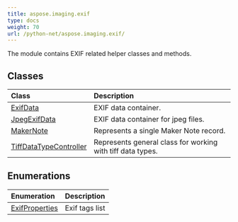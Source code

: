 ```yaml
---
title: aspose.imaging.exif
type: docs
weight: 70
url: /python-net/aspose.imaging.exif/
---
```



The module contains EXIF related helper classes and methods.

## **Classes**
| **Class** | **Description** |
| :- | :- |
| [ExifData](/imaging/python-net/aspose.imaging.exif/exifdata/) | EXIF data container. |
| [JpegExifData](/imaging/python-net/aspose.imaging.exif/jpegexifdata/) | EXIF data container for jpeg files. |
| [MakerNote](/imaging/python-net/aspose.imaging.exif/makernote/) | Represents a single Maker Note record. |
| [TiffDataTypeController](/imaging/python-net/aspose.imaging.exif/tiffdatatypecontroller/) | Represents general class for working with tiff data types. |
## **Enumerations**
| **Enumeration** | **Description** |
| :- | :- |
| [ExifProperties](/imaging/python-net/aspose.imaging.exif/exifproperties/) | Exif tags list |
